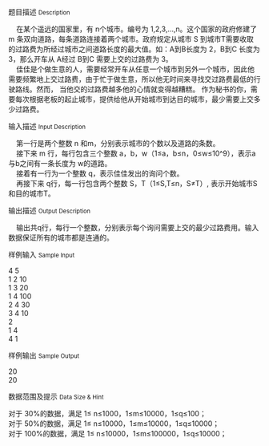 <div class="panel panel-default">
<div class="area-title">
<span>
题目描述
<small>Description</small>
</span></div>
<div class="panel-body">

<p>    在某个遥远的国家里，有 n个城市。编号为 1,2,3,…,n。这个国家的政府修建了m 条双向道路，每条道路连接着两个城市。政府规定从城市 S 到城市T需要收取的过路费为所经过城市之间道路长度的最大值。如：A到B长度为 2，B到C 长度为3，那么开车从 A经过 B到C 需要上交的过路费为 3。<br><span style="">    佳佳是个做生意的人，需要经常开车从任意一个城市到另外一个城市，因此他需要频繁地上交过路费，由于忙于做生意，所以他无时间来寻找交过路费最低的行驶路线。然而， 当他交的过路费越多他的心情就变得越糟糕。 作为秘书的你，需要每次根据老板的起止城市，提供给他从开始城市到达目的城市，最少需要上交多少过路费。</span></p>

</div>
</div>

<div class="panel panel-default">
<div class="area-title">
<span>
输入描述
<small>Input Description</small>
</span></div>
<div class="panel-body">
<p>    第一行是两个整数 n 和m，分别表示城市的个数以及道路的条数。 <br>    接下来 m 行，每行包含三个整数 a，b，w（1≤a，b≤n，0≤w≤10^9），表示a与b之间有一条长度为 w的道路。<br><span style="">    接着有一行为一个整数 q，表示佳佳发出的询问个数。 <br></span><span style="">    再接下来 q行，每一行包含两个整数 S，T（1≤S,T≤n，S≠T）, 表示开始城</span><span style="">市S 和目的城市T。</span></p>

</div>
</div>
<div  class="panel panel-default">
<div class="area-title">
<span>
输出描述
<small>Output Description</small>
</span></div>
<div class="panel-body">

<p>&nbsp; &nbsp; 输出共q行，每行一个整数，分别表示每个询问需要上交的最少过路费用。输入数据保证所有的城市都是连通的。</p>

</div>
</div>


<div class="panel panel-default">
<div class="area-title">
<span>
样例输入
<small>Sample Input</small>
</span></div>
<div class="panel-body">
<p>4 5 <br>1 2 10 <br>1 3 20 <br>1 4 100 <br>2 4 30 <br>3 4 10 <br>2 <br>1 4 <br>4 1</p>

</div>
</div>

<div class="panel panel-default">
<div class="area-title">
<span>
样例输出
<small>Sample Output</small>
</span></div>
<div class="panel-body">
<p>20 <br>20</p>

</div>
</div>

<div class="panel panel-default">
<div class="area-title">
<span>
数据范围及提示
<small>Data Size & Hint</small>
</span></div>
<div class="panel-body">
<p>对于 30%的数据，满足 1≤ n≤1000，1≤m≤10000，1≤q≤100； <br>对于 50%的数据，满足 1≤ n≤10000，1≤m≤10000，1≤q≤10000； <br> 对于 100%的数据，满足 1≤ n≤10000，1≤m≤100000，1≤q≤10000；</p>
</div>
</div>